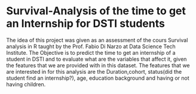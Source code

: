 # Survival-Analysis of the time to get an Internship for DSTI students

The idea of this project was given as an assessment of the cours Survival analysis in R taught by the Prof. Fabio Di Narzo at Data Science Tech Institute.
The Objective is to predict the time to get an  internship of a student in DSTI and to evaluate what are the variables 
that affect it, given the features that we are provided with in this dataset. The features that we are interested in for this analysis are the Duration,cohort, status(did the 
student find an internship?), age, education background and having or not having children. 
